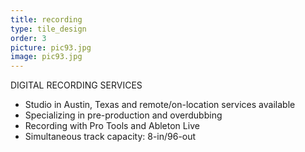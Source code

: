```yaml
---
title: recording
type: tile_design
order: 3
picture: pic93.jpg
image: pic93.jpg
---
```

DIGITAL RECORDING SERVICES<br>

* Studio in Austin, Texas and remote/on-location services available
* Specializing in pre-production and overdubbing
* Recording with Pro Tools and Ableton Live
* Simultaneous track capacity:  8-in/96-out
